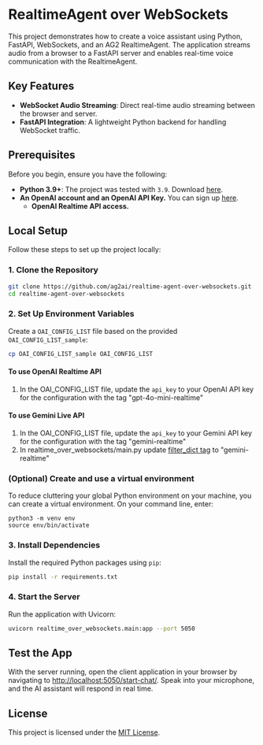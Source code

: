 
# **RealtimeAgent over WebSockets**

This project demonstrates how to create a voice assistant using Python, FastAPI, WebSockets, and an AG2 RealtimeAgent. The application streams audio from a browser to a FastAPI server and enables real-time voice communication with the RealtimeAgent.

## **Key Features**
- **WebSocket Audio Streaming**: Direct real-time audio streaming between the browser and server.
- **FastAPI Integration**: A lightweight Python backend for handling WebSocket traffic.

## **Prerequisites**

Before you begin, ensure you have the following:
- **Python 3.9+**: The project was tested with `3.9`. Download [here](https://www.python.org/downloads/).
- **An OpenAI account and an OpenAI API Key.** You can sign up [here](https://platform.openai.com/).
  - **OpenAI Realtime API access.**

## **Local Setup**

Follow these steps to set up the project locally:

### **1. Clone the Repository**
```bash
git clone https://github.com/ag2ai/realtime-agent-over-websockets.git
cd realtime-agent-over-websockets
```

### **2. Set Up Environment Variables**
Create a `OAI_CONFIG_LIST` file based on the provided `OAI_CONFIG_LIST_sample`:
```bash
cp OAI_CONFIG_LIST_sample OAI_CONFIG_LIST
```

#### To use OpenAI Realtime API
1. In the OAI_CONFIG_LIST file, update the `api_key` to your OpenAI API key for the configuration with the tag "gpt-4o-mini-realtime"

#### To use Gemini Live API
1. In the OAI_CONFIG_LIST file, update the `api_key` to your Gemini API key for the configuration with the tag "gemini-realtime"
2. In realtime_over_websockets/main.py update [filter_dict tag](https://github.com/ag2ai/realtime-agent-over-websockets/blob/main/realtime_over_websockets/main.py#L17) to "gemini-realtime"

### (Optional) Create and use a virtual environment

To reduce cluttering your global Python environment on your machine, you can create a virtual environment. On your command line, enter:

```
python3 -m venv env
source env/bin/activate
```

### **3. Install Dependencies**
Install the required Python packages using `pip`:
```bash
pip install -r requirements.txt
```

### **4. Start the Server**
Run the application with Uvicorn:
```bash
uvicorn realtime_over_websockets.main:app --port 5050
```

## **Test the App**
With the server running, open the client application in your browser by navigating to [http://localhost:5050/start-chat/](http://localhost:5050/start-chat/). Speak into your microphone, and the AI assistant will respond in real time.

## **License**
This project is licensed under the [MIT License](LICENSE).
